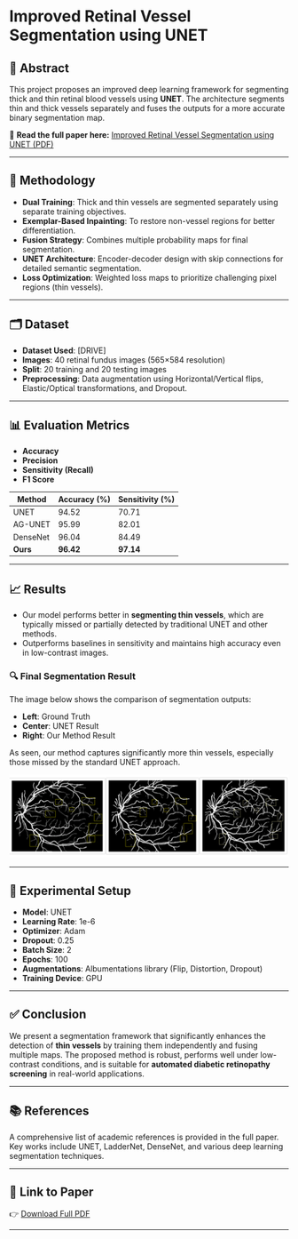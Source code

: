 
# Improved Retinal Vessel Segmentation using UNET

## 📄 Abstract

This project proposes an improved deep learning framework for segmenting thick and thin retinal blood vessels using **UNET**. The architecture segments thin and thick vessels separately and fuses the outputs for a more accurate binary segmentation map.

🔗 **Read the full paper here:** [Improved Retinal Vessel Segmentation using UNET (PDF)](https://drive.google.com/file/d/1nLBaWSpJE8SqIQvaecUt61AaZQV6VG7k/view?usp=drive_link)

---

## 🧠 Methodology

* **Dual Training**: Thick and thin vessels are segmented separately using separate training objectives.
* **Exemplar-Based Inpainting**: To restore non-vessel regions for better differentiation.
* **Fusion Strategy**: Combines multiple probability maps for final segmentation.
* **UNET Architecture**: Encoder-decoder design with skip connections for detailed semantic segmentation.
* **Loss Optimization**: Weighted loss maps to prioritize challenging pixel regions (thin vessels).

---

## 🗂 Dataset

* **Dataset Used**: [DRIVE]
* **Images**: 40 retinal fundus images (565×584 resolution)
* **Split**: 20 training and 20 testing images
* **Preprocessing**: Data augmentation using Horizontal/Vertical flips, Elastic/Optical transformations, and Dropout.

---

## 📊 Evaluation Metrics

* **Accuracy**
* **Precision**
* **Sensitivity (Recall)**
* **F1 Score**

| Method   | Accuracy (%) | Sensitivity (%) |
| -------- | ------------ | --------------- |
| UNET     | 94.52        | 70.71           |
| AG-UNET  | 95.99        | 82.01           |
| DenseNet | 96.04        | 84.49           |
| **Ours** | **96.42**    | **97.14**       |

---

## 📈 Results

* Our model performs better in **segmenting thin vessels**, which are typically missed or partially detected by traditional UNET and other methods.
* Outperforms baselines in sensitivity and maintains high accuracy even in low-contrast images.

### 🔍 Final Segmentation Result

The image below shows the comparison of segmentation outputs:

* **Left**: Ground Truth
* **Center**: UNET Result
* **Right**: Our Method Result

As seen, our method captures significantly more thin vessels, especially those missed by the standard UNET approach.

![Final Result](https://github.com/Micro046/Retinal_Vessel_Segmentation/raw/main/final_result.png)

---

## 🧪 Experimental Setup

* **Model**: UNET
* **Learning Rate**: 1e-6
* **Optimizer**: Adam
* **Dropout**: 0.25
* **Batch Size**: 2
* **Epochs**: 100
* **Augmentations**: Albumentations library (Flip, Distortion, Dropout)
* **Training Device**: GPU

---

## ✅ Conclusion

We present a segmentation framework that significantly enhances the detection of **thin vessels** by training them independently and fusing multiple maps. The proposed method is robust, performs well under low-contrast conditions, and is suitable for **automated diabetic retinopathy screening** in real-world applications.

---

## 📚 References

A comprehensive list of academic references is provided in the full paper. Key works include UNET, LadderNet, DenseNet, and various deep learning segmentation techniques.

---

## 📎 Link to Paper

👉 [Download Full PDF](https://drive.google.com/file/d/1nLBaWSpJE8SqIQvaecUt61AaZQV6VG7k/view?usp=drive_link)

---

